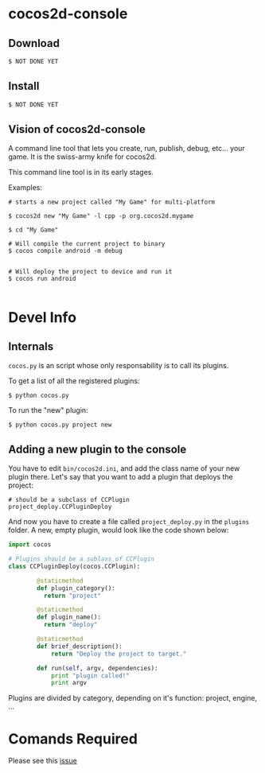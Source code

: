 # cocos2d-console



## Download

```sh
$ NOT DONE YET
```

## Install

```sh
$ NOT DONE YET
```

## Vision of cocos2d-console


A command line tool that lets you create, run, publish, debug, etc… your game. It is the swiss-army knife for cocos2d.

This command line tool is in its early stages.

Examples:

```
# starts a new project called "My Game" for multi-platform

$ cocos2d new "My Game" -l cpp -p org.cocos2d.mygame

$ cd "My Game"

# Will compile the current project to binary
$ cocos compile android -m debug


# Will deploy the project to device and run it
$ cocos run android


```

# Devel Info

## Internals

`cocos.py` is an script whose only responsability is to call its plugins.

To get a list of all the registered plugins:

```
$ python cocos.py
```

To run the "new" plugin:

```
$ python cocos.py project new
``` 

## Adding a new plugin to the console

You have to edit `bin/cocos2d.ini`, and add the class name of your new plugin there. Let's say that you want to add a plugin that deploys the project:


```
# should be a subclass of CCPlugin
project_deploy.CCPluginDeploy
``` 

And now you have to create a file called `project_deploy.py` in the `plugins` folder.
A new, empty plugin, would look like the code shown below:

```python
import cocos

# Plugins should be a sublass of CCPlugin
class CCPluginDeploy(cocos.CCPlugin):

        @staticmethod
        def plugin_category():
          return "project"

        @staticmethod
        def plugin_name():
          return "deploy"

        @staticmethod
        def brief_description():
            return "Deploy the project to target."                

        def run(self, argv, dependencies):
            print "plugin called!"
            print argv

```

Plugins are divided by category, depending on it's function: project, engine, ...

# Comands Required

Please see this [issue](https://github.com/cocos2d/cocos2d-console/issues/27)
